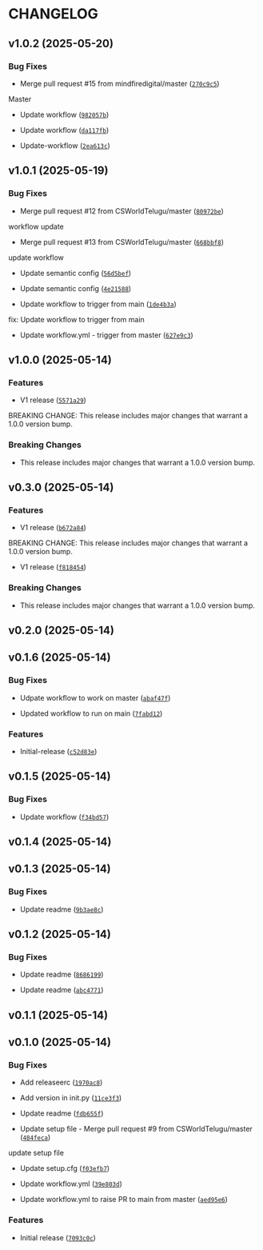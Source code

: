 # CHANGELOG


## v1.0.2 (2025-05-20)

### Bug Fixes

- Merge pull request #15 from mindfiredigital/master
  ([`270c9c5`](https://github.com/mindfiredigital/python-fm-dapi-weaver/commit/270c9c523eeae98df538cb64bba3704b12f7c187))

Master

- Update workflow
  ([`982057b`](https://github.com/mindfiredigital/python-fm-dapi-weaver/commit/982057b4a15988c4df4adfa47a17bc814496b35a))

- Update workflow
  ([`da117fb`](https://github.com/mindfiredigital/python-fm-dapi-weaver/commit/da117fb0caee56e271693a56c1c604fa4e282270))

- Update-workflow
  ([`2ea613c`](https://github.com/mindfiredigital/python-fm-dapi-weaver/commit/2ea613c03927f0b7fb8553e301e3724b085411ae))


## v1.0.1 (2025-05-19)

### Bug Fixes

- Merge pull request #12 from CSWorldTelugu/master
  ([`80972be`](https://github.com/mindfiredigital/python-fm-dapi-weaver/commit/80972bec897dae440dfd3f9e73f197eac2744507))

workflow update

- Merge pull request #13 from CSWorldTelugu/master
  ([`668bbf8`](https://github.com/mindfiredigital/python-fm-dapi-weaver/commit/668bbf86c55fd72f0bdd008e114e4ec069854e1d))

update workflow

- Update semantic config
  ([`56d5bef`](https://github.com/mindfiredigital/python-fm-dapi-weaver/commit/56d5befc6a4575f7be0a26b04624123b8eb20f31))

- Update semantic config
  ([`4e21588`](https://github.com/mindfiredigital/python-fm-dapi-weaver/commit/4e2158867b32a34ee2fcbe4d9a162e4f4d6ec54d))

- Update workflow to trigger from main
  ([`1de4b3a`](https://github.com/mindfiredigital/python-fm-dapi-weaver/commit/1de4b3ae081de58f01282a3d512970346991fab7))

fix: Update workflow to trigger from main

- Update workflow.yml - trigger from master
  ([`627e9c3`](https://github.com/mindfiredigital/python-fm-dapi-weaver/commit/627e9c3f7bce92e9a19b2cc84149bbe2881e71a7))


## v1.0.0 (2025-05-14)

### Features

- V1 release
  ([`5571a29`](https://github.com/mindfiredigital/python-fm-dapi-weaver/commit/5571a29b11d303501ad76e5688e31891f5e481b7))

BREAKING CHANGE: This release includes major changes that warrant a 1.0.0 version bump.

### Breaking Changes

- This release includes major changes that warrant a 1.0.0 version bump.


## v0.3.0 (2025-05-14)

### Features

- V1 release
  ([`b672a84`](https://github.com/mindfiredigital/python-fm-dapi-weaver/commit/b672a8466d7299287ccf9c7b1035a7632c855da6))

BREAKING CHANGE: This release includes major changes that warrant a 1.0.0 version bump.

- V1 release
  ([`f818454`](https://github.com/mindfiredigital/python-fm-dapi-weaver/commit/f81845470a669a45607caa3d7de299785f66bca3))

### Breaking Changes

- This release includes major changes that warrant a 1.0.0 version bump.


## v0.2.0 (2025-05-14)


## v0.1.6 (2025-05-14)

### Bug Fixes

- Udpate workflow to work on master
  ([`abaf47f`](https://github.com/mindfiredigital/python-fm-dapi-weaver/commit/abaf47fc07eee8ebcc726cb07b8fd396fa7e6a25))

- Updated workflow to run on main
  ([`7fabd12`](https://github.com/mindfiredigital/python-fm-dapi-weaver/commit/7fabd12172e7c61dcdaff628a51b15399bd3b47e))

### Features

- Initial-release
  ([`c52d83e`](https://github.com/mindfiredigital/python-fm-dapi-weaver/commit/c52d83e554934b8428dd3b0bf2f9cb00b6f4f5d5))


## v0.1.5 (2025-05-14)

### Bug Fixes

- Update workflow
  ([`f34bd57`](https://github.com/mindfiredigital/python-fm-dapi-weaver/commit/f34bd5724941817782111dda6089021b540292e7))


## v0.1.4 (2025-05-14)


## v0.1.3 (2025-05-14)

### Bug Fixes

- Update readme
  ([`9b3ae8c`](https://github.com/mindfiredigital/python-fm-dapi-weaver/commit/9b3ae8c64351ed6cd10d8d9b46cd9f9ee9c44688))


## v0.1.2 (2025-05-14)

### Bug Fixes

- Update readme
  ([`8686199`](https://github.com/mindfiredigital/python-fm-dapi-weaver/commit/8686199110eb74b222ef940f1ce400d0ccecd448))

- Update readme
  ([`abc4771`](https://github.com/mindfiredigital/python-fm-dapi-weaver/commit/abc4771319e1912b51fc02255f2936fcc8092ce9))


## v0.1.1 (2025-05-14)


## v0.1.0 (2025-05-14)

### Bug Fixes

- Add releaseerc
  ([`1970ac8`](https://github.com/mindfiredigital/python-fm-dapi-weaver/commit/1970ac8c22c9164e76147855ebe2a8904c8534f6))

- Add version in init.py
  ([`11ce3f3`](https://github.com/mindfiredigital/python-fm-dapi-weaver/commit/11ce3f33ae8d513eea5229ee1ff54c233e71cfbe))

- Update readme
  ([`fdb655f`](https://github.com/mindfiredigital/python-fm-dapi-weaver/commit/fdb655f6d68fa201bcf90c7615cedff41e60c478))

- Update setup file - Merge pull request #9 from CSWorldTelugu/master
  ([`484feca`](https://github.com/mindfiredigital/python-fm-dapi-weaver/commit/484fecaab3536242e846f3e65e5b4c94058f0f03))

update setup file

- Update setup.cfg
  ([`f03efb7`](https://github.com/mindfiredigital/python-fm-dapi-weaver/commit/f03efb72d7278c84189eec94536720d0e1beb55b))

- Update workflow.yml
  ([`39e803d`](https://github.com/mindfiredigital/python-fm-dapi-weaver/commit/39e803d95b5f80e8b1f319bcf90328c6f466a712))

- Update workflow.yml to raise PR to main from master
  ([`aed95e6`](https://github.com/mindfiredigital/python-fm-dapi-weaver/commit/aed95e6cf095dc811ccfcc9592a99aa4517719e3))

### Features

- Initial release
  ([`7093c0c`](https://github.com/mindfiredigital/python-fm-dapi-weaver/commit/7093c0c0e17ab7883208549989192b9988f17634))
